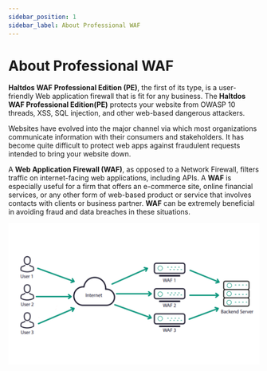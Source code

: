 ```yaml
---
sidebar_position: 1
sidebar_label: About Professional WAF
---
```


# About Professional WAF

**Haltdos WAF Professional Edition (PE)**, the first of its type, is a user-friendly Web application firewall that is fit for any business. The **Haltdos WAF Professional Edition(PE)** protects your website from OWASP 10 threads, XSS, SQL injection, and other web-based dangerous attackers.

Websites have evolved into the major channel via which most organizations communicate information with their consumers and stakeholders. It has become quite difficult to protect web apps against fraudulent requests intended to bring your website down.

A **Web Application Firewall (WAF)**, as opposed to a Network Firewall, filters traffic on internet-facing web applications, including APIs. A **WAF** is especially useful for a firm that offers an e-commerce site, online financial services, or any other form of web-based product or service that involves contacts with clients or business partner. **WAF** can be extremely beneficial in avoiding fraud and data breaches in these situations.

![haltdos](/img/ce-waf/docs/waf.png)  